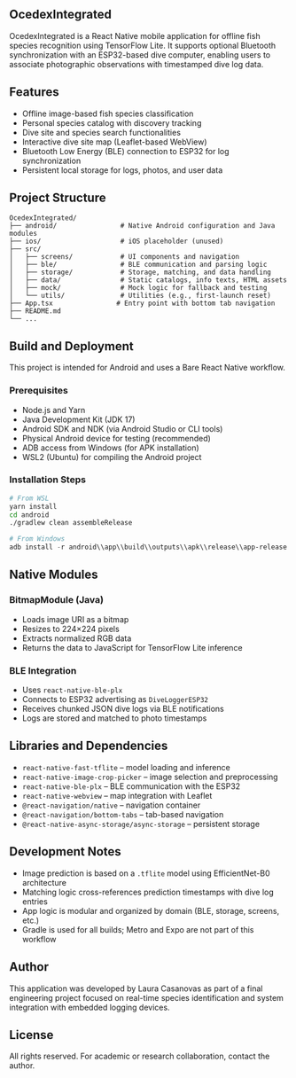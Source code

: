 ## OcedexIntegrated

OcedexIntegrated is a React Native mobile application for offline fish species recognition using
TensorFlow Lite. It supports optional Bluetooth synchronization with an ESP32-based dive computer,
enabling users to associate photographic observations with timestamped dive log data.

## Features

- Offline image-based fish species classification
- Personal species catalog with discovery tracking
- Dive site and species search functionalities
- Interactive dive site map (Leaflet-based WebView)
- Bluetooth Low Energy (BLE) connection to ESP32 for log synchronization
- Persistent local storage for logs, photos, and user data

## Project Structure

```
OcedexIntegrated/
├── android/                # Native Android configuration and Java modules
├── ios/                    # iOS placeholder (unused)
├── src/
│   ├── screens/            # UI components and navigation
│   ├── ble/                # BLE communication and parsing logic
│   ├── storage/            # Storage, matching, and data handling
│   ├── data/               # Static catalogs, info texts, HTML assets
│   ├── mock/               # Mock logic for fallback and testing
│   └── utils/              # Utilities (e.g., first-launch reset)
├── App.tsx                # Entry point with bottom tab navigation
├── README.md
└── ...
```

## Build and Deployment

This project is intended for Android and uses a Bare React Native workflow.

### Prerequisites

- Node.js and Yarn
- Java Development Kit (JDK 17)
- Android SDK and NDK (via Android Studio or CLI tools)
- Physical Android device for testing (recommended)
- ADB access from Windows (for APK installation)
- WSL2 (Ubuntu) for compiling the Android project

### Installation Steps

```bash
# From WSL
yarn install
cd android
./gradlew clean assembleRelease
```

```powershell
# From Windows
adb install -r android\\app\\build\\outputs\\apk\\release\\app-release.apk
```

## Native Modules

### BitmapModule (Java)

- Loads image URI as a bitmap
- Resizes to 224×224 pixels
- Extracts normalized RGB data
- Returns the data to JavaScript for TensorFlow Lite inference

### BLE Integration

- Uses `react-native-ble-plx`
- Connects to ESP32 advertising as `DiveLoggerESP32`
- Receives chunked JSON dive logs via BLE notifications
- Logs are stored and matched to photo timestamps

## Libraries and Dependencies

- `react-native-fast-tflite` – model loading and inference
- `react-native-image-crop-picker` – image selection and preprocessing
- `react-native-ble-plx` – BLE communication with the ESP32
- `react-native-webview` – map integration with Leaflet
- `@react-navigation/native` – navigation container
- `@react-navigation/bottom-tabs` – tab-based navigation
- `@react-native-async-storage/async-storage` – persistent storage

## Development Notes

- Image prediction is based on a `.tflite` model using EfficientNet-B0 architecture
- Matching logic cross-references prediction timestamps with dive log entries
- App logic is modular and organized by domain (BLE, storage, screens, etc.)
- Gradle is used for all builds; Metro and Expo are not part of this workflow

## Author

This application was developed by Laura Casanovas as part of a final engineering project
focused on real-time species identification and system integration with embedded logging devices.

## License

All rights reserved. For academic or research collaboration, contact the author.
